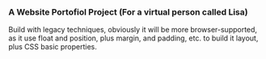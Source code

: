 ### A Website Portofiol Project (For a virtual person called Lisa)
Build with legacy techniques, obviously it  will be more browser-supported, as it use float and position, plus margin, and padding, etc. to build it layout, plus CSS basic properties.
